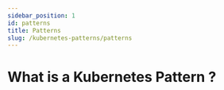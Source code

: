 ```yaml
---
sidebar_position: 1
id: patterns
title: Patterns
slug: /kubernetes-patterns/patterns
---
```

# What is a Kubernetes Pattern ?